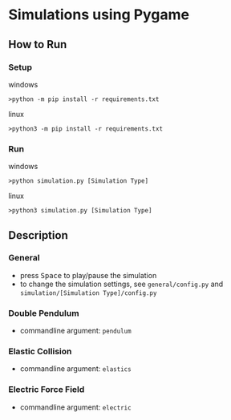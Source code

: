 # Simulations using Pygame

## How to Run
### Setup
windows
```shell
>python -m pip install -r requirements.txt
```

linux
```shell
>python3 -m pip install -r requirements.txt
```

### Run
windows
```shell
>python simulation.py [Simulation Type]
```
linux
```shell
>python3 simulation.py [Simulation Type]
```

## Description

### General
- press <kbd>Space</kbd> to play/pause the simulation
- to change the simulation settings, see `general/config.py` and `simulation/[Simulation Type]/config.py`

### Double Pendulum
- commandline argument: `pendulum`

### Elastic Collision
- commandline argument: `elastics`

### Electric Force Field
- commandline argument: `electric`

